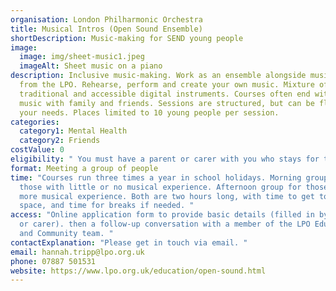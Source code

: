 ```yaml
---
organisation: London Philharmonic Orchestra
title: Musical Intros (Open Sound Ensemble)
shortDescription: Music-making for SEND young people
image:
  image: img/sheet-music1.jpeg
  imageAlt: Sheet music on a piano
description: Inclusive music-making. Work as an ensemble alongside musicians
  from the LPO. Rehearse, perform and create your own music. Mixture of both
  traditional and accessible digital instruments. Courses often end with sharing
  music with family and friends. Sessions are structured, but can be flexible to
  your needs. Places limited to 10 young people per session.
categories:
  category1: Mental Health
  category2: Friends
costValue: 0
eligibility: " You must have a parent or carer with you who stays for the whole session. "
format: Meeting a group of people
time: "Courses run three times a year in school holidays. Morning group for
  those with little or no musical experience. Afternoon group for those with
  more musical experience. Both are two hours long, with time to get to know the
  space, and time for breaks if needed. "
access: "Online application form to provide basic details (filled in by parent
  or carer). then a follow-up conversation with a member of the LPO Education
  and Community team. "
contactExplanation: "Please get in touch via email. "
email: hannah.tripp@lpo.org.uk
phone: 07887 501531
website: https://www.lpo.org.uk/education/open-sound.html
---
```

